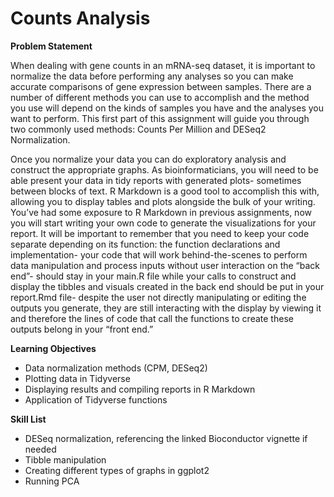 # Counts Analysis


**Problem Statement**

When dealing with gene counts in an mRNA-seq dataset, it is important to normalize the data before performing any analyses so you can make accurate comparisons of gene expression between samples. There are a number of different methods you can use to accomplish and the method you use will depend on the kinds of samples you have and the analyses you want to perform. This first part of this assignment will guide you through two commonly used methods: Counts Per Million and DESeq2 Normalization.

Once you normalize your data you can do exploratory analysis and construct the appropriate graphs. As bioinformaticians, you will need to be able present your data in tidy reports with generated plots- sometimes between blocks of text. R Markdown is a good tool to accomplish this with, allowing you to display tables and plots alongside the bulk of your writing. You’ve had some exposure to R Markdown in previous assignments, now you will start writing your own code to generate the visualizations for your report. It will be important to remember that you need to keep your code separate depending on its function: the function declarations and implementation- your code that will work behind-the-scenes to perform data manipulation and process inputs without user interaction on the “back end”- should stay in your main.R file while your calls to construct and display the tibbles and visuals created in the back end should be put in your report.Rmd file- despite the user not directly manipulating or editing the outputs you generate, they are still interacting with the display by viewing it and therefore the lines of code that call the functions to create these outputs belong in your “front end.”


**Learning Objectives**
- Data normalization methods (CPM, DESeq2)
- Plotting data in Tidyverse
- Displaying results and compiling reports in R Markdown
- Application of Tidyverse functions


**Skill List**
- DESeq normalization, referencing the linked Bioconductor vignette if needed
- Tibble manipulation
- Creating different types of graphs in ggplot2
- Running PCA
